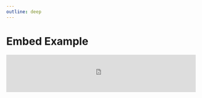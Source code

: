 ```yaml
---
outline: deep
---
```


# Embed Example



<div class="shotbro-embed" data-shotbro-loader="http://127.0.0.1:5173/embed/client-v1.js">
          <iframe src="http://127.0.0.1:5173/embed/8e034891aea82df4?streamCode=com.app.settings.my-form"
            style="width: 100%; height: 100px; border: none;"
            title="ShotBro embed" allowtransparency loading="lazy"></iframe>
          <script async src="http://127.0.0.1:5173/embed/client-v1.js" charset="utf-8"></script></div>

<script setup>

import {scanForEmbeds} from './shotbro-vitepress.js';
scanForEmbeds();

</script>
